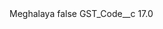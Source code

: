 <?xml version="1.0" encoding="UTF-8"?>
<CustomMetadata xmlns="http://soap.sforce.com/2006/04/metadata" xmlns:xsi="http://www.w3.org/2001/XMLSchema-instance" xmlns:xsd="http://www.w3.org/2001/XMLSchema">
    <label>Meghalaya</label>
    <protected>false</protected>
    <values>
        <field>GST_Code__c</field>
        <value xsi:type="xsd:double">17.0</value>
    </values>
</CustomMetadata>
